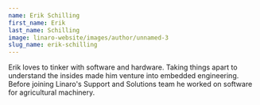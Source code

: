 ```yaml
---
name: Erik Schilling
first_name: Erik
last_name: Schilling
image: linaro-website/images/author/unnamed-3
slug_name: erik-schilling
---
```


Erik loves to tinker with software and hardware. Taking things apart to understand the insides made him venture into embedded engineering. Before joining Linaro's Support and Solutions team he worked on software for agricultural machinery.

